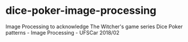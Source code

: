 # dice-poker-image-processing
Image Processing to acknowledge The Witcher's game series Dice Poker patterns - Image Processing - UFSCar 2018/02 
